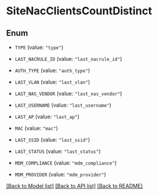 # SiteNacClientsCountDistinct

## Enum


* `TYPE` (value: `"type"`)

* `LAST_NACRULE_ID` (value: `"last_nacrule_id"`)

* `AUTH_TYPE` (value: `"auth_type"`)

* `LAST_VLAN` (value: `"last_vlan"`)

* `LAST_NAS_VENDOR` (value: `"last_nas_vendor"`)

* `LAST_USERNAME` (value: `"last_username"`)

* `LAST_AP` (value: `"last_ap"`)

* `MAC` (value: `"mac"`)

* `LAST_SSID` (value: `"last_ssid"`)

* `LAST_STATUS` (value: `"last_status"`)

* `MDM_COMPLIANCE` (value: `"mdm_compliance"`)

* `MDM_PROVIDER` (value: `"mdm_provider"`)


[[Back to Model list]](../README.md#documentation-for-models) [[Back to API list]](../README.md#documentation-for-api-endpoints) [[Back to README]](../README.md)


